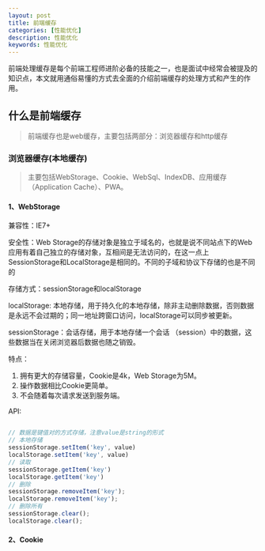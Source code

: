 ```yaml
---
layout: post
title: 前端缓存
categories: [性能优化]
description: 性能优化
keywords: 性能优化
---
```


前端处理缓存是每个前端工程师进阶必备的技能之一，也是面试中经常会被提及的知识点，本文就用通俗易懂的方式去全面的介绍前端缓存的处理方式和产生的作用。

## 什么是前端缓存

> 前端缓存也是web缓存，主要包括两部分：浏览器缓存和http缓存

### 浏览器缓存(本地缓存)
> 主要包括WebStorage、Cookie、WebSql、IndexDB、应用缓存（Application Cache）、PWA。

####  1、WebStorage

兼容性：IE7+

安全性：Web Storage的存储对象是独立于域名的，也就是说不同站点下的Web应用有着自己独立的存储对象，互相间是无法访问的，在这一点上SessionStorage和LocalStorage是相同的。不同的子域和协议下存储的也是不同的

存储方式：sessionStorage和localStorage

localStorage: 本地存储，用于持久化的本地存储，除非主动删除数据，否则数据是永远不会过期的；同一地址跨窗口访问，localStorage可以同步被更新。

sessionStorage：会话存储，用于本地存储一个会话 （session）中的数据，这些数据当在关闭浏览器后数据也随之销毁。

特点：
1. 拥有更大的存储容量，Cookie是4k，Web Storage为5M。
2. 操作数据相比Cookie更简单。
3. 不会随着每次请求发送到服务端。

API:

```javascript

// 数据是键值对的方式存储，注意value是string的形式
// 本地存储 
sessionStorage.setItem('key', value)
localStorage.setItem('key', value)
// 读取
sessionStorage.getItem('key')
localStorage.getItem('key')
// 删除
sessionStorage.removeItem('key');
localStorage.removeItem('key');
// 删除所有
sessionStorage.clear();
localStorage.clear();

```
#### 2、Cookie